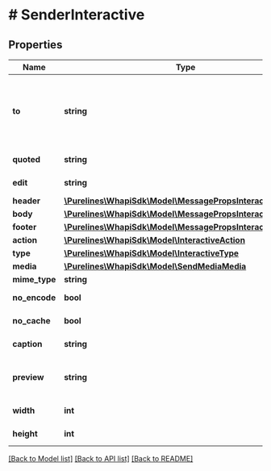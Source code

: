 # # SenderInteractive

## Properties

Name | Type | Description | Notes
------------ | ------------- | ------------- | -------------
**to** | **string** | Use the phone number or [Chat ID](https://support.whapi.cloud/help-desk/faq/chat-id.-what-is-it-and-how-to-get-it) of the contact/group/channel to which you want to send the message. Use [Get groups](https://whapi.readme.io/reference/getgroups) to get the group ID. |
**quoted** | **string** | Message ID of the message to be quoted | [optional]
**edit** | **string** | Message ID of the message to be edited | [optional]
**header** | [**\Purelines\WhapiSdk\Model\MessagePropsInteractiveHeader**](MessagePropsInteractiveHeader.md) |  | [optional]
**body** | [**\Purelines\WhapiSdk\Model\MessagePropsInteractiveBody**](MessagePropsInteractiveBody.md) |  | [optional]
**footer** | [**\Purelines\WhapiSdk\Model\MessagePropsInteractiveFooter**](MessagePropsInteractiveFooter.md) |  | [optional]
**action** | [**\Purelines\WhapiSdk\Model\InteractiveAction**](InteractiveAction.md) |  |
**type** | [**\Purelines\WhapiSdk\Model\InteractiveType**](InteractiveType.md) |  | [optional]
**media** | [**\Purelines\WhapiSdk\Model\SendMediaMedia**](SendMediaMedia.md) |  | [optional]
**mime_type** | **string** | Mime type of media | [optional]
**no_encode** | **bool** | Do not use our encoding | [optional]
**no_cache** | **bool** | Do not use the cache in a request | [optional]
**caption** | **string** | Optional. Text caption under the media. | [optional]
**preview** | **string** | Optional. Base64 encoded preview of the media. In JPEG format. | [optional]
**width** | **int** | Width of the media in pixels | [optional]
**height** | **int** | Height of the media in pixels | [optional]

[[Back to Model list]](../../README.md#models) [[Back to API list]](../../README.md#endpoints) [[Back to README]](../../README.md)
